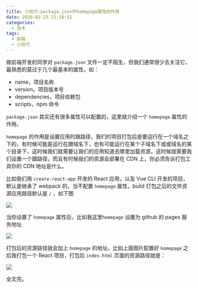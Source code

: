 ```yaml
---
title: 小技巧·package.json中homepage属性的作用
date: 2020-02-25 21:18:52
categories:
  - 技术
tags:
  - 前端
  - 小技巧
---
```


做前端开发的同学对 `package.json` 文件一定不陌生，但我们通常很少去关注它，最熟悉的莫过于几个最基本的属性<!-- more -->，如：

- name，项目名称
- version，项目版本号
- dependencies，项目依赖包
- scripts，npm 命令

`package.json` 其实还有很多属性可以配置的，这里就介绍一个 `homepage` 属性的作用。

`homepage` 的作用是设置应用的跟路径，我们的项目打包后是要运行在一个域名之下的，有时候可能是运行在跟域名下，也有可能运行在某个子域名下或或域名的某个目录下，这时候我们就需要让我们的应用知道去哪里加载资源，这时候就需要我们设置一个跟路径，而且有时候我们的资源会部署在 CDN 上，你必须告诉打包工具你的 CDN 地址是什么。

比如我们用 `create-react-app` 开发的 React 应用，以及 Vue CLI 开发的项目，默认是继承了 webpack 的，当不配置 `homepage` 属性，build 打包之后的文件资源应用路径默认是 `/` ，如下图

![](https://myimgcloud.oss-cn-hangzhou.aliyuncs.com/20200226/1.png)

当你设置了 `homepage` 属性后，比如我这里`homepage` 设置为 github 的 pages 服务地址

![](https://myimgcloud.oss-cn-hangzhou.aliyuncs.com/20200226/3.png)

打包后的资源路径就会加上 `homepage` 的地址。比如上面图片配置好 `homepage` 之后我打包一个 React 项目，打包后 `index.html` 页面的资源路径就是：

![](https://myimgcloud.oss-cn-hangzhou.aliyuncs.com/20200226/2.png)

全文完。
